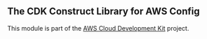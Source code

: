 ## The CDK Construct Library for AWS Config
This module is part of the [AWS Cloud Development Kit](https://github.com/awslabs/aws-cdk) project.

